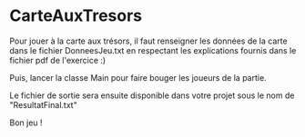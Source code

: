 # CarteAuxTresors

Pour jouer à la carte aux trésors, il faut renseigner les données de la carte dans le fichier DonneesJeu.txt en respectant les explications fournis dans le fichier pdf de l'exercice :) 

Puis, lancer la classe Main pour faire bouger les joueurs de la partie. 

Le fichier de sortie sera ensuite disponible dans votre projet sous le nom de "ResultatFinal.txt" 

Bon jeu ! 
